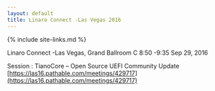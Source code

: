 ```yaml
---
layout: default
title: Linaro Connect -Las Vegas 2016
---
```

{% include site-links.md %}

Linaro Connect -Las Vegas, Grand Ballroom C
8:50 -9:35 Sep 29, 2016

Session : TianoCore – Open Source UEFI Community Update
[https://las16.pathable.com/meetings/429717](https://las16.pathable.com/meetings/429717)
